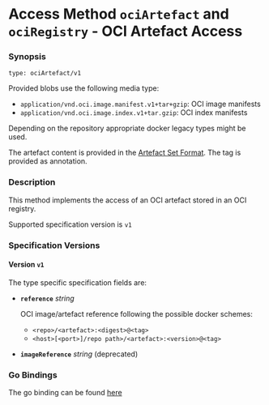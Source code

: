 
# Access Method `ociArtefact` and `ociRegistry` - OCI Artefact Access


### Synopsis

```
type: ociArtefact/v1
```

Provided blobs use the following media type:

- `application/vnd.oci.image.manifest.v1+tar+gzip`: OCI image manifests
- `application/vnd.oci.image.index.v1+tar.gzip`: OCI index manifests

Depending on the repository appropriate docker legacy types might be used.

The artefact content is provided in the [Artefact Set Format](../../../oci/repositories/ctf/README.md#artefact-set-archive-format).
The tag is provided as annotation.

### Description

This method implements the access of an OCI artefact stored in an OCI registry.

Supported specification version is `v1`



### Specification Versions

#### Version `v1`

The type specific specification fields are:

- **`reference`** *string*

  OCI image/artefact reference following the possible docker schemes:
  - `<repo>/<artefact>:<digest>@<tag>`
  - `<host>[<port>]/repo path>/<artefact>:<version>@<tag>`


- **`imageReference`** *string* (deprecated)

### Go Bindings

The go binding can be found [here](method.go)
